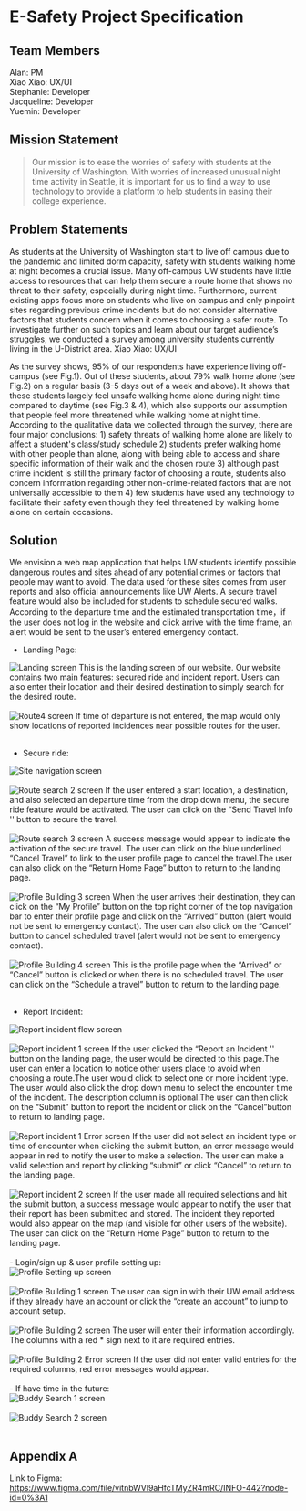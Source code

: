 # E-Safety Project Specification

## Team Members
Alan: PM <br>
Xiao Xiao: UX/UI <br>
Stephanie: Developer <br>
Jacqueline: Developer <br>
Yuemin: Developer

## Mission Statement
> Our mission is to ease the worries of safety with students at the University of Washington. With worries of increased unusual night time activity in Seattle, it is important for us to find a way to use technology to provide a platform to help students in easing their college experience.

## Problem Statements
  As students at the University of Washington start to live off campus due to the pandemic and limited dorm capacity, safety with students walking home at night becomes a crucial issue.
Many off-campus UW students have little access to resources that can help them secure a route home that shows no threat to their safety, especially during night time. Furthermore, current existing apps focus more on students who live on campus and only pinpoint sites regarding previous crime incidents but do not consider alternative factors that students concern when it comes to choosing a safer route. To investigate further on such topics and learn about our target audience’s struggles, we conducted a survey among university students currently living in the U-District area. Xiao Xiao: UX/UI <br>

  As the survey shows, 95% of our respondents have experience living off-campus (see Fig.1). Out of these students, about 79% walk home alone (see Fig.2) on a regular basis (3-5 days out of a week and above). It shows that these students largely feel unsafe walking home alone during night time compared to daytime (see Fig.3 & 4), which also supports our assumption that people feel more threatened while walking home at night time. According to the qualitative data we collected through the survey, there are four major conclusions: 1) safety threats of walking home alone are likely to affect a student's class/study schedule 2) students prefer walking home with other people than alone, along with being able to access and share specific information of their walk and the chosen route 3) although past crime incident is still the primary factor of choosing a route, students also concern information regarding other non-crime-related factors that are not universally accessible to them 4) few students have used any technology to facilitate their safety even though they feel threatened by walking home alone on certain occasions.

## Solution
  We envision a web map application that helps UW students identify possible dangerous routes and sites ahead of any potential crimes or factors that people may want to avoid. The data used for these sites comes from user reports and also official announcements like UW Alerts. A secure travel feature would also be included for students to schedule secured walks. According to the departure time and the estimated transportation time，if the user does not log in the website and click arrive with the time frame, an alert would be sent to the user’s entered emergency contact.

- Landing Page: <br>
<img src="img/Landing Screen.png" alt="Landing screen">
This is the landing screen of our website. Our website contains two main features: secured ride and incident report. Users can also enter their location and their desired destination to simply search for the desired route. <br>
<br>
  <img src="img/Route search 4.png" alt="Route4 screen">
If time of departure is not entered, the map would only show locations of reported incidences near possible routes for the user.
<br><br>

- Secure ride: <br>
<img src="img/Navigation.png" alt="Site navigation screen">
<br><br>
<img src="img/Route search 2.png" alt="Route search 2 screen">
If the user entered a start location, a destination, and also selected an departure time from the drop down menu, the secure ride feature would be activated. The user can click on the “Send Travel Info '' button to secure the travel.
<br> <br>
<img src="img/Route search 3.png" alt="Route search 3 screen">
A success message would appear to indicate the activation of the secure travel.
The user can click on the blue underlined “Cancel Travel” to link to the user profile page to cancel the travel.The user can also click on the “Return Home Page” button to return to the landing page.
<br> <br>
<img src="img/Profile Building 3.png" alt="Profile Building 3 screen">
When the user arrives their destination, they can click on the “My Profile” button on the top right corner of the top navigation bar to enter their profile page and click on the “Arrived” button (alert would not be sent to emergency contact). The user can also click on the “Cancel” button to cancel scheduled travel (alert would not be sent to emergency contact).
<br> <br>
<img src="img/Profile Building 4.png" alt="Profile Building 4 screen">
This is the profile page when the “Arrived” or “Cancel” button is clicked or when there is no scheduled travel. The user can click on the “Schedule a travel” button to return to the landing page.
<br><br>

- Report Incident: <br>
<img src="img/Report incident flow.png" alt="Report incident flow screen">
<br> <br>
<img src="img/Report incident 1.png" alt="Report incident 1 screen">
If the user clicked the “Report an Incident '' button on the landing page, the user would be directed to this page.The user can enter a location to notice other users place to avoid when choosing a route.The user would click to select one or more incident type. The user would also click the drop down menu to select the encounter time of the incident. The description column is optional.The user can then click on the “Submit” button to report the incident or click on the “Cancel”button to return to landing page.
<br> <br>
<img src="img/Report incident 1 Error.png" alt="Report incident 1 Error screen">
If the user did not select an incident type or time of encounter when clicking the submit button, an error message would appear in red to notify the user to make a selection. The user can make a valid selection and report by clicking “submit” or click “Cancel” to return to the landing page.
<br> <br>
<img src="img/Report incident 2.png" alt="Report incident 2 screen">
If the user made all required selections and hit the submit button, a success message would appear to notify the user that their report has been submitted and stored. The incident they reported would also appear on the map (and visible for other users of the website). The user can click on the “Return Home Page” button to return to the landing page.
<br> <br>
- Login/sign up & user profile setting up: <br>
<img src="img/Setting up.png" alt="Profile Setting up screen">
<br><br>
<img src="img/Profile Building 1.png" alt="Profile Building 1 screen">
The user can sign in with their UW email address if they already have an account or click the “create an account” to jump to account setup.
<br><br>
<img src="img/Profile Building 2.png" alt="Profile Building 2 screen">
The user will enter their information accordingly. The columns with a red * sign next to it are required entries.
<br><br>
<img src="img/Profile Building 2 Error.png" alt="Profile Building 2 Error screen">
If the user did not enter valid entries for the required columns, red error messages would appear.
<br><br>
- If have time in the future: <br>
<img src="img/Buddy Search 1.png" alt="Buddy Search 1 screen">
<br><br>
<img src="img/Buddy search 2.png" alt="Buddy Search 2 screen">
<br><br>

## Appendix A
Link to Figma: https://www.figma.com/file/vitnbWVl9aHfcTMyZR4mRC/INFO-442?node-id=0%3A1
